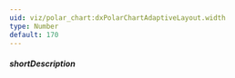 ```yaml
---
uid: viz/polar_chart:dxPolarChartAdaptiveLayout.width
type: Number
default: 170
---
```

##### shortDescription
<!-- Description goes here -->